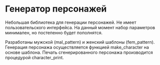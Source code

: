 # Генератор персонажей
Небольшая библиотека для генерации персонажей. Не имеет пользовательского интерфейса. На данный момент набор параметров минимален, но постепенно будет пополнятся.

Разработаны мужской (mal_pattern) и женский шаблоны (fem_pattern). Генерация персонажа осуществляется функцией make_character на основе шаблона. Печать сгенерированного персонажа производится процедурой character_print.
